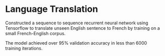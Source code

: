 # Language Translation
Constructed a sequence to sequence recurrent neural network using Tensorflow to translate unseen English sentence to French by training on a small French-English corpus.

The model achieved over 95% validation accuracy in less than 6000 training iterations.
